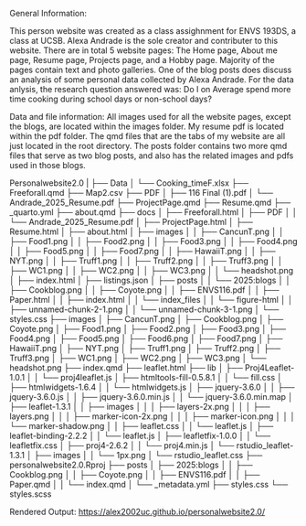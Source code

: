General Information: 

This person website was created as a class assighnment for ENVS 193DS, a class at UCSB. Alexa Andrade is the sole creator and contributer to this website. There are in total 5 website pages: The Home page, About me page, Resume page, Projects page, and a Hobby page. Majority of the pages contain text and photo galleries. One of the blog posts does discuss an analysis of some personal data collected by Alexa Andrade. For the data anlysis, the research question answered was: Do I on Average spend more time cooking during school days or non-school days? 

Data and file information: 
All images used for all the website pages, except the blogs, are located within the images folder. My resume pdf is located within the pdf folder. The qmd files that are the tabs of my website are all just located in the root directory. The posts folder contains two more qmd files that serve as two blog posts, and also has the related images and pdfs used in those blogs. 


Personalwebsite2.0
|
├── Data
│   └── Cooking_timeF.xlsx
├── Freeforall.qmd
├── Map2.csv
├── PDF
│   ├── 116 Final (1).pdf
│   └── Andrade_2025_Resume.pdf
├── ProjectPage.qmd
├── Resume.qmd
├── _quarto.yml
├── about.qmd
├── docs
│   ├── Freeforall.html
│   ├── PDF
│   │   └── Andrade_2025_Resume.pdf
│   ├── ProjectPage.html
│   ├── Resume.html
│   ├── about.html
│   ├── images
│   │   ├── CancunT.png
│   │   ├── Food1.png
│   │   ├── Food2.png
│   │   ├── Food3.png
│   │   ├── Food4.png
│   │   ├── Food5.png
│   │   ├── Food7.png
│   │   ├── HawaiiT.png
│   │   ├── NYT.png
│   │   ├── Truff1.png
│   │   ├── Truff2.png
│   │   ├── Truff3.png
│   │   ├── WC1.png
│   │   ├── WC2.png
│   │   ├── WC3.png
│   │   └── headshot.png
│   ├── index.html
│   ├── listings.json
│   ├── posts
│   │   └── 2025:blogs
│   │       ├── Cookblog.png
│   │       ├── Coyote.png
│   │       ├── ENVS116.pdf
│   │       ├── Paper.html
│   │       ├── index.html
│   │       └── index_files
│   │           └── figure-html
│   │               ├── unnamed-chunk-2-1.png
│   │               └── unnamed-chunk-3-1.png
│   └── styles.css
├── images
│   ├── CancunT.png
│   ├── Cookblog.png
│   ├── Coyote.png
│   ├── Food1.png
│   ├── Food2.png
│   ├── Food3.png
│   ├── Food4.png
│   ├── Food5.png
│   ├── Food6.png
│   ├── Food7.png
│   ├── HawaiiT.png
│   ├── NYT.png
│   ├── Truff1.png
│   ├── Truff2.png
│   ├── Truff3.png
│   ├── WC1.png
│   ├── WC2.png
│   ├── WC3.png
│   └── headshot.png
├── index.qmd
├── leaflet.html
├── lib
│   ├── Proj4Leaflet-1.0.1
│   │   └── proj4leaflet.js
│   ├── htmltools-fill-0.5.8.1
│   │   └── fill.css
│   ├── htmlwidgets-1.6.4
│   │   └── htmlwidgets.js
│   ├── jquery-3.6.0
│   │   ├── jquery-3.6.0.js
│   │   ├── jquery-3.6.0.min.js
│   │   └── jquery-3.6.0.min.map
│   ├── leaflet-1.3.1
│   │   ├── images
│   │   │   ├── layers-2x.png
│   │   │   ├── layers.png
│   │   │   ├── marker-icon-2x.png
│   │   │   ├── marker-icon.png
│   │   │   └── marker-shadow.png
│   │   ├── leaflet.css
│   │   └── leaflet.js
│   ├── leaflet-binding-2.2.2
│   │   └── leaflet.js
│   ├── leafletfix-1.0.0
│   │   └── leafletfix.css
│   ├── proj4-2.6.2
│   │   └── proj4.min.js
│   └── rstudio_leaflet-1.3.1
│       ├── images
│       │   └── 1px.png
│       └── rstudio_leaflet.css
├── personalwebsite2.0.Rproj
├── posts
│   ├── 2025:blogs
│   │   ├── Cookblog.png
│   │   ├── Coyote.png
│   │   ├── ENVS116.pdf
│   │   ├── Paper.qmd
│   │   └── index.qmd
│   └── _metadata.yml
├── styles.css
└── styles.scss


Rendered Output: 
https://alex2002uc.github.io/personalwebsite2.0/ 

